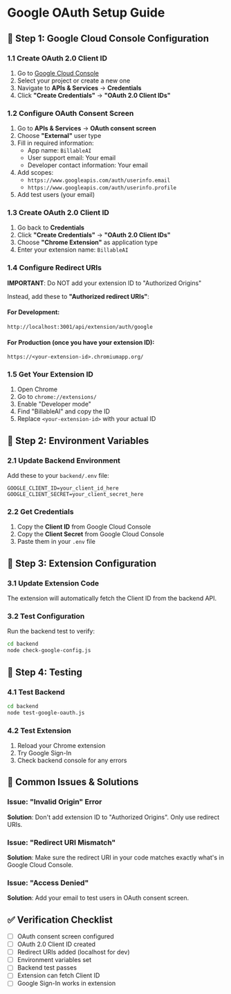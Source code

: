 # Google OAuth Setup Guide

## 🔧 **Step 1: Google Cloud Console Configuration**

### 1.1 Create OAuth 2.0 Client ID
1. Go to [Google Cloud Console](https://console.cloud.google.com/)
2. Select your project or create a new one
3. Navigate to **APIs & Services** → **Credentials**
4. Click **"Create Credentials"** → **"OAuth 2.0 Client IDs"**

### 1.2 Configure OAuth Consent Screen
1. Go to **APIs & Services** → **OAuth consent screen**
2. Choose **"External"** user type
3. Fill in required information:
   - App name: `BillableAI`
   - User support email: Your email
   - Developer contact information: Your email
4. Add scopes:
   - `https://www.googleapis.com/auth/userinfo.email`
   - `https://www.googleapis.com/auth/userinfo.profile`
5. Add test users (your email)

### 1.3 Create OAuth 2.0 Client ID
1. Go back to **Credentials**
2. Click **"Create Credentials"** → **"OAuth 2.0 Client IDs"**
3. Choose **"Chrome Extension"** as application type
4. Enter your extension name: `BillableAI`

### 1.4 Configure Redirect URIs
**IMPORTANT**: Do NOT add your extension ID to "Authorized Origins"

Instead, add these to **"Authorized redirect URIs"**:

#### For Development:
```
http://localhost:3001/api/extension/auth/google
```

#### For Production (once you have your extension ID):
```
https://<your-extension-id>.chromiumapp.org/
```

### 1.5 Get Your Extension ID
1. Open Chrome
2. Go to `chrome://extensions/`
3. Enable "Developer mode"
4. Find "BillableAI" and copy the ID
5. Replace `<your-extension-id>` with your actual ID

## 🔧 **Step 2: Environment Variables**

### 2.1 Update Backend Environment
Add these to your `backend/.env` file:

```env
GOOGLE_CLIENT_ID=your_client_id_here
GOOGLE_CLIENT_SECRET=your_client_secret_here
```

### 2.2 Get Credentials
1. Copy the **Client ID** from Google Cloud Console
2. Copy the **Client Secret** from Google Cloud Console
3. Paste them in your `.env` file

## 🔧 **Step 3: Extension Configuration**

### 3.1 Update Extension Code
The extension will automatically fetch the Client ID from the backend API.

### 3.2 Test Configuration
Run the backend test to verify:
```bash
cd backend
node check-google-config.js
```

## 🔧 **Step 4: Testing**

### 4.1 Test Backend
```bash
cd backend
node test-google-oauth.js
```

### 4.2 Test Extension
1. Reload your Chrome extension
2. Try Google Sign-In
3. Check backend console for any errors

## 🚨 **Common Issues & Solutions**

### Issue: "Invalid Origin" Error
**Solution**: Don't add extension ID to "Authorized Origins". Only use redirect URIs.

### Issue: "Redirect URI Mismatch"
**Solution**: Make sure the redirect URI in your code matches exactly what's in Google Cloud Console.

### Issue: "Access Denied"
**Solution**: Add your email to test users in OAuth consent screen.

## ✅ **Verification Checklist**

- [ ] OAuth consent screen configured
- [ ] OAuth 2.0 Client ID created
- [ ] Redirect URIs added (localhost for dev)
- [ ] Environment variables set
- [ ] Backend test passes
- [ ] Extension can fetch Client ID
- [ ] Google Sign-In works in extension 